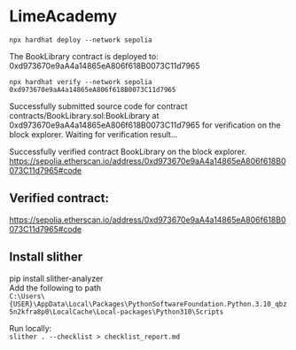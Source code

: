 # LimeAcademy
`npx hardhat deploy --network sepolia` <br/>

The BookLibrary contract is deployed to:  0xd973670e9aA4a14865eA806f618B0073C11d7965

`npx hardhat verify --network sepolia 0xd973670e9aA4a14865eA806f618B0073C11d7965` <br/>

Successfully submitted source code for contract
contracts/BookLibrary.sol:BookLibrary at 0xd973670e9aA4a14865eA806f618B0073C11d7965
for verification on the block explorer. Waiting for verification result...

Successfully verified contract BookLibrary on the block explorer.
https://sepolia.etherscan.io/address/0xd973670e9aA4a14865eA806f618B0073C11d7965#code

## Verified contract: 
https://sepolia.etherscan.io/address/0xd973670e9aA4a14865eA806f618B0073C11d7965#code

## Install slither
pip install slither-analyzer <br>
Add the following to path <br>
`C:\Users\{USER}\AppData\Local\Packages\PythonSoftwareFoundation.Python.3.10_qbz5n2kfra8p0\LocalCache\Local-packages\Python310\Scripts`

Run locally: <br>
`slither . --checklist > checklist_report.md` <br>
